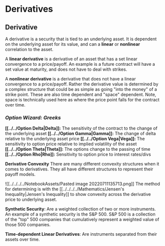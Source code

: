 # Derivatives
## Derivative
A derivative is a security that is tied to an underlying asset. It is dependent on the underlying asset for its value, and can a **linear** or **nonlinear** correlation to the asset. 

A **linear derivative** is a derivative of an asset that has a set linear convergence to a price/payoff. An example is a future contract will have a set value at maturity, and does not have to deal with strikes.

A **nonlinear derivative** is a derivative that does not have a linear convergence to a price/payoff. Rather the derivative value is determined by a complex structure that could be as simple as going "into the money" of a strike point. These are also time dependent and "space" dependent. Note, space is technically used here as where the price point falls  for the contract over time.

### _Option Wizard: Greeks_
**[[../../Option Delta|Delta]]:** The sensitivity of the contract to the change of the underlying asset
**[[../../Option Gamma|Gamma]]:** The change of delta relative to the underlying asset price
**[[../../Option Vega|Vega]]:** The sensitivity to option price relative to implied volatility of the asset
**[[../../Option Theta|Theta]]:** The options change to the passing of time
**[[../../Option Rho|Rho]]:** Sensitivity to option price to interest rates/divs

**Derivative Convexity**
There are many different convexity structures when it comes to derivatives. They all have different structures to represent their payoff models.

![[../../../../NotebookAssets/Pasted image 20220711135713.png]]
The method for determining is with the [[../../../../Mathematics/Jensen's Inequality|Jensen's Inequality]] to show convexity across the derivative price to underlying asset. 

**Synthetic Security**: Are a weighted collection of two or more instruments. An example of a synthetic security is the S&P 500. S&P 500 is a collection of the "top" 500 companies that cumulatively represent a weighted value of those 500 companies.

**Time-dependent Linear Derivatives**: Are instruments separated from their assets over time. 


